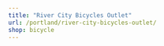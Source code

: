 ```yaml
---
title: "River City Bicycles Outlet"
url: /portland/river-city-bicycles-outlet/
shop: bicycle
---
```

